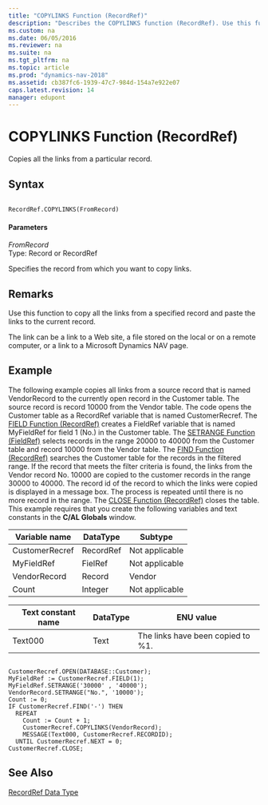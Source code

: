 ```yaml
---
title: "COPYLINKS Function (RecordRef)"
description: "Describes the COPYLINKS function (RecordRef). Use this function to copy all the links from a specified record and paste the links to the current record."
ms.custom: na
ms.date: 06/05/2016
ms.reviewer: na
ms.suite: na
ms.tgt_pltfrm: na
ms.topic: article
ms.prod: "dynamics-nav-2018"
ms.assetid: cb387fc6-1939-47c7-984d-154a7e922e07
caps.latest.revision: 14
manager: edupont
---
```

# COPYLINKS Function (RecordRef)
Copies all the links from a particular record.  
  
## Syntax  
  
```  
  
RecordRef.COPYLINKS(FromRecord)  
```  
  
#### Parameters  
 *FromRecord*  
 Type: Record or RecordRef  
  
 Specifies the record from which you want to copy links.  
  
## Remarks  
 Use this function to copy all the links from a specified record and paste the links to the current record.  
  
 The link can be a link to a Web site, a file stored on the local or on a remote computer, or a link to a Microsoft Dynamics NAV page.  
  
## Example  
 The following example copies all links from a source record that is named VendorRecord to the currently open record in the Customer table. The source record is record 10000 from the Vendor table. The code opens the Customer table as a RecordRef variable that is named CustomerRecref. The [FIELD Function \(RecordRef\)](FIELD-Function--RecordRef-.md) creates a FieldRef variable that is named MyFieldRef for field 1 \(No.\) in the Customer table. The [SETRANGE Function \(FieldRef\)](SETRANGE-Function--FieldRef-.md) selects records in the range 20000 to 40000 from the Customer table and record 10000 from the Vendor table. The [FIND Function \(RecordRef\)](FIND-Function--RecordRef-.md) searches the Customer table for the records in the filtered range. If the record that meets the filter criteria is found, the links from the Vendor record No. 10000 are copied to the customer records in the range 30000 to 40000. The record id of the record to which the links were copied is displayed in a message box. The process is repeated until there is no more record in the range. The [CLOSE Function \(RecordRef\)](CLOSE-Function--RecordRef-.md) closes the table. This example requires that you create the following variables and text constants in the **C/AL Globals** window.  
  
|Variable name|DataType|Subtype|  
|-------------------|--------------|-------------|  
|CustomerRecref|RecordRef|Not applicable|  
|MyFieldRef|FielRef|Not applicable|  
|VendorRecord|Record|Vendor|  
|Count|Integer|Not applicable|  
  
|Text constant name|DataType|ENU value|  
|------------------------|--------------|---------------|  
|Text000|Text|The links have been copied to %1.|  
  
```  
  
CustomerRecref.OPEN(DATABASE::Customer);  
MyFieldRef := CustomerRecref.FIELD(1);  
MyFieldRef.SETRANGE('30000' , '40000');  
VendorRecord.SETRANGE("No.", '10000');  
Count := 0;  
IF CustomerRecref.FIND('-') THEN  
  REPEAT  
    Count := Count + 1;  
    CustomerRecref.COPYLINKS(VendorRecord);  
    MESSAGE(Text000, CustomerRecref.RECORDID);  
  UNTIL CustomerRecref.NEXT = 0;  
CustomerRecref.CLOSE;  
```  
  
## See Also  
 [RecordRef Data Type](RecordRef-Data-Type.md)